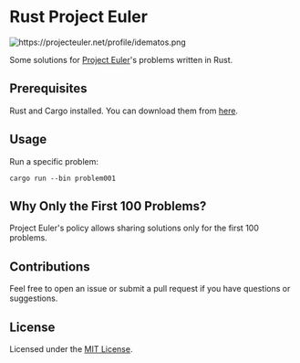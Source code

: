 # Rust Project Euler

<img src="https://projecteuler.net/profile/idematos.png" alt="https://projecteuler.net/profile/idematos.png">

Some solutions for [Project Euler](https://projecteuler.net/)'s problems written in Rust.

## Prerequisites

Rust and Cargo installed. You can download them from [here](https://www.rust-lang.org/tools/install).

## Usage
Run a specific problem:

    cargo run --bin problem001

## Why Only the First 100 Problems?

Project Euler's policy allows sharing solutions only for the first 100 problems. 

## Contributions

Feel free to open an issue or submit a pull request if you have questions or suggestions.

## License

Licensed under the [MIT License](https://opensource.org/licenses/MIT).
